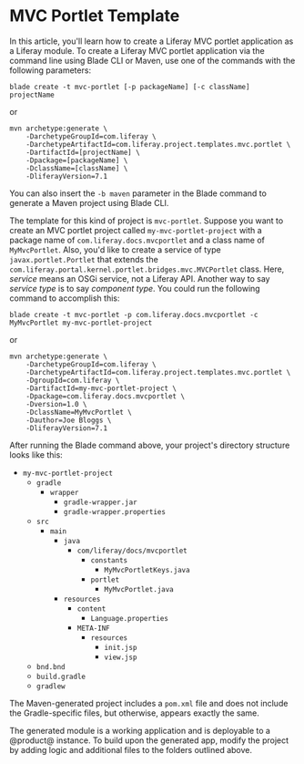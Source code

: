 # MVC Portlet Template [](id=using-the-mvc-portlet-template)

In this article, you'll learn how to create a Liferay MVC portlet application as
a Liferay module. To create a Liferay MVC portlet application via the command
line using Blade CLI or Maven, use one of the commands with the following
parameters:

    blade create -t mvc-portlet [-p packageName] [-c className] projectName

or

    mvn archetype:generate \
        -DarchetypeGroupId=com.liferay \
        -DarchetypeArtifactId=com.liferay.project.templates.mvc.portlet \
        -DartifactId=[projectName] \
        -Dpackage=[packageName] \
        -DclassName=[className] \
        -DliferayVersion=7.1

You can also insert the `-b maven` parameter in the Blade command to generate a
Maven project using Blade CLI.

The template for this kind of project is `mvc-portlet`. Suppose you want to
create an MVC portlet project called `my-mvc-portlet-project` with a package
name of `com.liferay.docs.mvcportlet` and a class name of `MyMvcPortlet`. Also,
you'd like to create a service of type `javax.portlet.Portlet` that extends the
`com.liferay.portal.kernel.portlet.bridges.mvc.MVCPortlet` class. Here,
*service* means an OSGi service, not a Liferay API. Another way to say *service
type* is to say *component type*. You could run the following command to
accomplish this:

    blade create -t mvc-portlet -p com.liferay.docs.mvcportlet -c MyMvcPortlet my-mvc-portlet-project

or

    mvn archetype:generate \
        -DarchetypeGroupId=com.liferay \
        -DarchetypeArtifactId=com.liferay.project.templates.mvc.portlet \
        -DgroupId=com.liferay \
        -DartifactId=my-mvc-portlet-project \
        -Dpackage=com.liferay.docs.mvcportlet \
        -Dversion=1.0 \
        -DclassName=MyMvcPortlet \
        -Dauthor=Joe Bloggs \
        -DliferayVersion=7.1

After running the Blade command above, your project's directory structure looks
like this:

- `my-mvc-portlet-project`
    - `gradle`
        - `wrapper`
            - `gradle-wrapper.jar`
            - `gradle-wrapper.properties`
    - `src`
        - `main`
            - `java`
                - `com/liferay/docs/mvcportlet`
                    - `constants`
                        - `MyMvcPortletKeys.java`
                    -  `portlet`
                        - `MyMvcPortlet.java`
            - `resources`
                - `content`
                    - `Language.properties`
                - `META-INF`
                    - `resources`
                        - `init.jsp`
                        - `view.jsp`
    - `bnd.bnd`
    - `build.gradle`
    - `gradlew`

The Maven-generated project includes a `pom.xml` file and does not include the
Gradle-specific files, but otherwise, appears exactly the same.

The generated module is a working application and is deployable to a @product@
instance. To build upon the generated app, modify the project by adding logic
and additional files to the folders outlined above.
